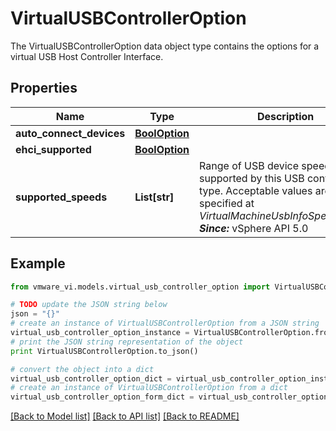 # VirtualUSBControllerOption

The VirtualUSBControllerOption data object type contains the options for a virtual USB Host Controller Interface. 

## Properties
Name | Type | Description | Notes
------------ | ------------- | ------------- | -------------
**auto_connect_devices** | [**BoolOption**](BoolOption.md) |  | 
**ehci_supported** | [**BoolOption**](BoolOption.md) |  | 
**supported_speeds** | **List[str]** | Range of USB device speeds supported by this USB controller type.  Acceptable values are specified at *VirtualMachineUsbInfoSpeed_enum*.  ***Since:*** vSphere API 5.0  | 

## Example

```python
from vmware_vi.models.virtual_usb_controller_option import VirtualUSBControllerOption

# TODO update the JSON string below
json = "{}"
# create an instance of VirtualUSBControllerOption from a JSON string
virtual_usb_controller_option_instance = VirtualUSBControllerOption.from_json(json)
# print the JSON string representation of the object
print VirtualUSBControllerOption.to_json()

# convert the object into a dict
virtual_usb_controller_option_dict = virtual_usb_controller_option_instance.to_dict()
# create an instance of VirtualUSBControllerOption from a dict
virtual_usb_controller_option_form_dict = virtual_usb_controller_option.from_dict(virtual_usb_controller_option_dict)
```
[[Back to Model list]](../README.md#documentation-for-models) [[Back to API list]](../README.md#documentation-for-api-endpoints) [[Back to README]](../README.md)


